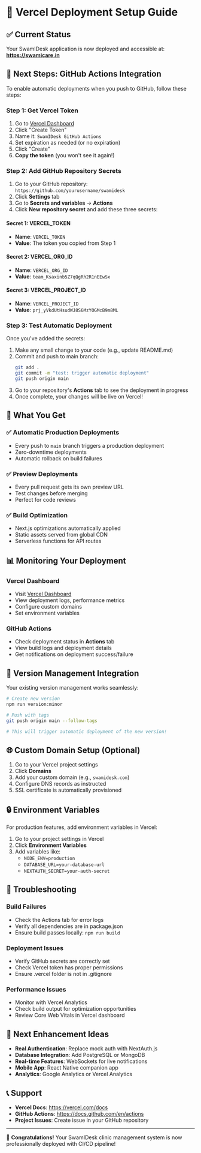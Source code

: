 # 🚀 Vercel Deployment Setup Guide

## ✅ Current Status

Your SwamIDesk application is now deployed and accessible at:
**https://swamicare.in**

## 🔧 Next Steps: GitHub Actions Integration

To enable automatic deployments when you push to GitHub, follow these steps:

### Step 1: Get Vercel Token

1. Go to [Vercel Dashboard](https://vercel.com/account/tokens)
2. Click "Create Token"
3. Name it: `SwamIDesk GitHub Actions`
4. Set expiration as needed (or no expiration)
5. Click "Create"
6. **Copy the token** (you won't see it again!)

### Step 2: Add GitHub Repository Secrets

1. Go to your GitHub repository: `https://github.com/yourusername/swamidesk`
2. Click **Settings** tab
3. Go to **Secrets and variables** → **Actions**
4. Click **New repository secret** and add these three secrets:

#### Secret 1: VERCEL_TOKEN
- **Name**: `VERCEL_TOKEN`
- **Value**: The token you copied from Step 1

#### Secret 2: VERCEL_ORG_ID
- **Name**: `VERCEL_ORG_ID`
- **Value**: `team_Ksaxinb5Z7qQgRh2R1nEEwSx`

#### Secret 3: VERCEL_PROJECT_ID
- **Name**: `VERCEL_PROJECT_ID`
- **Value**: `prj_yVkdUtHsudWJ8S6MzYOGMcB9m8ML`

### Step 3: Test Automatic Deployment

Once you've added the secrets:

1. Make any small change to your code (e.g., update README.md)
2. Commit and push to main branch:
   ```bash
   git add .
   git commit -m "test: trigger automatic deployment"
   git push origin main
   ```
3. Go to your repository's **Actions** tab to see the deployment in progress
4. Once complete, your changes will be live on Vercel!

## 🌟 What You Get

### ✅ Automatic Production Deployments
- Every push to `main` branch triggers a production deployment
- Zero-downtime deployments
- Automatic rollback on build failures

### ✅ Preview Deployments
- Every pull request gets its own preview URL
- Test changes before merging
- Perfect for code reviews

### ✅ Build Optimization
- Next.js optimizations automatically applied
- Static assets served from global CDN
- Serverless functions for API routes

## 📊 Monitoring Your Deployment

### Vercel Dashboard
- Visit [Vercel Dashboard](https://vercel.com/dashboard)
- View deployment logs, performance metrics
- Configure custom domains
- Set environment variables

### GitHub Actions
- Check deployment status in **Actions** tab
- View build logs and deployment details
- Get notifications on deployment success/failure

## 🔄 Version Management Integration

Your existing version management works seamlessly:

```bash
# Create new version
npm run version:minor

# Push with tags
git push origin main --follow-tags

# This will trigger automatic deployment of the new version!
```

## 🌐 Custom Domain Setup (Optional)

1. Go to your Vercel project settings
2. Click **Domains**
3. Add your custom domain (e.g., `swamidesk.com`)
4. Configure DNS records as instructed
5. SSL certificate is automatically provisioned

## 🔒 Environment Variables

For production features, add environment variables in Vercel:

1. Go to your project settings in Vercel
2. Click **Environment Variables**
3. Add variables like:
   - `NODE_ENV=production`
   - `DATABASE_URL=your-database-url`
   - `NEXTAUTH_SECRET=your-auth-secret`

## 🚨 Troubleshooting

### Build Failures
- Check the Actions tab for error logs
- Verify all dependencies are in package.json
- Ensure build passes locally: `npm run build`

### Deployment Issues
- Verify GitHub secrets are correctly set
- Check Vercel token has proper permissions
- Ensure .vercel folder is not in .gitignore

### Performance Issues
- Monitor with Vercel Analytics
- Check build output for optimization opportunities
- Review Core Web Vitals in Vercel dashboard

## 🎯 Next Enhancement Ideas

- **Real Authentication**: Replace mock auth with NextAuth.js
- **Database Integration**: Add PostgreSQL or MongoDB
- **Real-time Features**: WebSockets for live notifications
- **Mobile App**: React Native companion app
- **Analytics**: Google Analytics or Vercel Analytics

## 📞 Support

- **Vercel Docs**: https://vercel.com/docs
- **GitHub Actions**: https://docs.github.com/en/actions
- **Project Issues**: Create issue in your GitHub repository

---

🎉 **Congratulations!** Your SwamIDesk clinic management system is now professionally deployed with CI/CD pipeline!